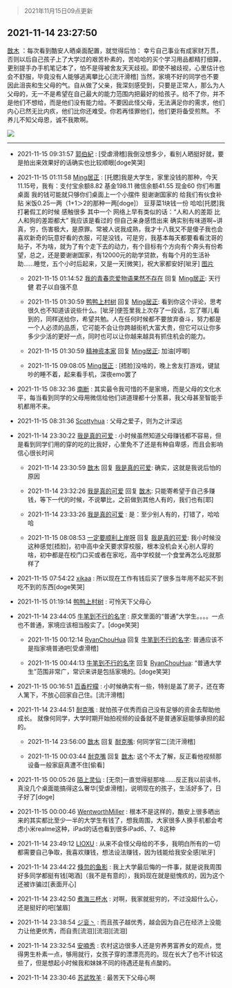 > 2021年11月15日09点更新
<link rel="stylesheet" href="https://cdn.jsdelivr.net/gh/taotie6/sampleJSON@main/css/photo_show.css">
<meta name="referrer" content="no-referrer" />


 ## 2021-11-14 23:27:50 

 [㪚木](https://www.coolapk.com/feed/31476880?shareKey=OWFhMmEwMDAxNzRhNjE5MTMyYWY~) ：每次看到酷安人晒桌面配置，就觉得后怕：
幸亏自己事业有成家财万贯，否则以后自己孩子上了大学过的艰苦朴素的，苦哈哈的买个学习用品都精打细算，更别提手办手机笔记本了，怕不是得被舍友天天歧视。即使不被歧视，心里估计也会不舒服，毕竟没有人能够逃离攀比心[流汗滑稽]
当然<!--break-->，家境不好的同学也不要因此沮丧和生父母的气。自从做了父亲，我深刻感受到，只要是正常人，那么为人父母的，无一不是希望在自己最大的能力范围内把最好的给孩子。给不了你，并不是他们不想给，而是他们没有能力给。不要因此怪父母，无法满足你的需求，他们内心已然无比内疚，他们比你还难受。你若再怪罪他们，他们更将备受煎熬。
不养儿不知父母恩，诚不我欺啊。 

<div class="album">
<img class="img-item" src="http://image.coolapk.com/feed/2020/0606/14/1081091_de9d83ca_5630_6591@353x200.gif" />
</div>

 ------- 

- 2021-11-15 09:31:57 [郭伯紀](uid=2859803) : [受虐滑稽]我倒没想多少，看别人晒挺好就，要是拍出来效果好的话确实也比较顺眼[doge笑哭] 

- 2021-11-15 01:11:58 [Ming居正](uid=3232346) : [托腮]我是大学生，家里没钱的那种，今天11.15号，我有<!--break-->：支付宝余额8.82 基金198.11 微信余额41.55 现金60 你们布置桌面 我的钱可能就只够你们桌面上一个小摆件 挺谢谢国家的 给我们有伙食补贴 米饭0.25一两（1+1＞2的那种一两[doge]） 豆芽菜1块钱一份 哈哈[托腮]我打暑假工的时候 感触很多 其中一个 网络上早有类似的话：“人和人的差距 比人和狗的差距都大”  我应该是看过的 但自己亲身感悟出来 确实别有味道啊~讲真，穷，伤害极大，是原罪。常被人说我成熟，我才十八我又不是傻子我也会喜欢新奇的玩意好看的衣服，可是没钱，可是穷，我基本每天都要看看沈哥的贴子，不为啥，就为了有个走下去的动力，有个目标有个方向有个奔头有份希望，总之，还是要谢谢国家，有12000元的助学贷款，有每个月的生活补助……睡觉，五个小时后起来，又是一天[微笑]，祝大家都安好[呲牙] [图片](http://image.coolapk.com/feed/2021/1115/01/3232346_0a22597d_9917_6199@1080x2400.jpeg)

    - 2021-11-15 01:14:52 [我的青春恋爱物语果然不存在](uid=805867) 回复 [Ming居正](uid=3232346): 天行健 君子以自强不息 

    - 2021-11-15 01:30:59 [鸭鸭上村树](uid=731274) 回复 [Ming居正](uid=3232346): 看到你这个评论，思考很久也不知道该说些什么。[呲牙]便签里我上次存了一段话，忘了哪儿看到的，同样送给你，希望共勉。人在任何时候都不要放弃奋斗，努力都是一个人必须的品质，它可能不会让你跨越街机大富大贵，但它可以让你多多少少活的更好一点，同时也可以让你越来越具有抓住机会的能力。 

    - 2021-11-15 01:30:59 [精神资本家](uid=1086510) 回复 [Ming居正](uid=3232346): 加油[哼唧] 

    - 2021-11-15 09:08:05 [Ming居正](uid=3232346) : [捂脸]没啥的，晚上舍友打游戏，键鼠吵的睡不着，起来看手机，深夜emo罢了 

- 2021-11-15 08:32:36 [南断](uid=1225983) : 其实最令我可惜的不是家境，而是父母的文化水平，每当看到同学的父母用微信给他们讲道理都十分羡慕，我父母甚至智能手机都用不来。 

- 2021-11-15 08:31:36 [Scottyhua](uid=3597735) : 父母之爱子，则为之计深远 

- 2021-11-14 23:30:22 [我是真的可爱](uid=731138) : 小时候虽然知道父母赚钱都不容易，但是看到同学们用的穿的吃的比我好，心里免不了还是有种自卑感，而且会影响信心很长时间 

    - 2021-11-14 23:30:59 [㪚木](uid=1081091) 回复 [我是真的可爱](uid=731138): 确实，这就是我说后怕的原因 

    - 2021-11-14 23:32:26 [我是真的可爱](uid=731138) 回复 [㪚木](uid=1081091): 只能寄希望于自己多赚钱，等下一代的时候，不说攀比，之前做到其他人有的，我们也有[耶] 

    - 2021-11-14 23:33:26 [我是真的可爱](uid=731138) : 是：至少别人有的，打错了，哈哈哈 

    - 2021-11-15 08:08:53 [一定要顺利上岸呀](uid=3097014) 回复 [我是真的可爱](uid=731138): 我小时候没这种感觉[捂脸]，初中高中全天要求穿校服，根本没机会关心别人穿的啥，初中都是在校门口买或者在家吃，高中学校就一个食堂再怎么吃就那样了 

- 2021-11-15 07:54:22 [xikaa](uid=2702798) : 所以现在工作有钱后买了很多当年用不起买不到吃不到的东西[doge笑哭] 

- 2021-11-15 01:19:14 [鸭鸭上村树](uid=731274) : 可怜天下父母心 

- 2021-11-14 23:44:05 [牛笔到不行的名字](uid=2374460) : 原文里面的“普通”大学生。。。。一点也不普通，家境应该相当殷实了。[doge笑哭] 

    - 2021-11-15 00:12:14 [RyanChouHua](uid=644156) 回复 [牛笔到不行的名字](uid=2374460): 普通应该不是指家境普通吧[受虐滑稽] 

    - 2021-11-15 00:44:13 [牛笔到不行的名字](uid=2374460) 回复 [RyanChouHua](uid=644156): “普通大学生”范围非常广，常识来讲是包括家境的。[doge笑哭] 

- 2021-11-15 00:16:51 [百香柠檬](uid=2068085) : 小时候确实有一些，特别是盖了房子，还在寄人篱下，不放心回家自己住。[流汗滑稽] 

- 2021-11-14 23:44:51 [耐克嘴](uid=2731345) : 就怕孩子优秀而自己没有足够的资金去帮助他成长。
就像何同学，大学时期开始拍视频的设备就不是普通家庭能够承担的起的。 

    - 2021-11-14 23:56:00 [㪚木](uid=1081091) 回复 [耐克嘴](uid=2731345): 何同学官二[流汗滑稽] 

    - 2021-11-15 00:03:44 [耐克嘴](uid=2731345) 回复 [㪚木](uid=1081091): 这个不太了解，反正看他视频那设备一般家庭真遭不住[偷看] 

- 2021-11-15 00:05:26 [陌上灵仙](uid=3187911) : [无奈]一直觉得挺那啥……反正我以前读书，真没几个桌面能搞得这么奢华[受虐滑稽]，说明现在的孩子，生活好多了，日子好了[doge] 

- 2021-11-15 00:00:46 [WentworthMiller](uid=13728628) : 根本不是这样的，酷安上很多晒出来的其实都比至少一半的大学生有钱了，想我周围，大家很多人换手机都会考虑小米realme这种，iPad的话也看到很多iPad6、7、8这种 

- 2021-11-14 23:49:12 [LIOXU](uid=2824671) : 从来不会怪父母给的不多，我明白所有的一切都需要自己争取，我喜欢赚钱，想法设法赚钱，因为钱能给我安全感[呲牙] 

- 2021-11-14 23:44:22 [倏忽的鱼影](uid=2344116) : 我上大学最后悔的一件事，就是说我周围好多同学都挺有钱[喝酒]（我不是有意的），我妈现在就是挺愧疚的，因为这个还被诈骗过[表面开心] 

- 2021-11-14 23:42:50 [煮海三杯水](uid=695018) : 对啊，我家就挺穷的，不过没超什么心，还是挺好的吧[皱眉] 

- 2021-11-14 23:38:54 [ジ衮丶](uid=494451) : 而且孩子越优秀，越会因为自己在经济上没能力让他更优秀，而自责[流泪][流泪][流泪] 

- 2021-11-14 23:32:54 [安喃秀](uid=2237599) : 农村这边很多人还是穷养男富养女的观点，觉得男生朴素一点，够用就行，女孩子穿的漂漂亮亮的。现在长大了也不计较这些了，但是想起小时候我和妹妹不同的待遇还是有点酸的。 

- 2021-11-14 23:30:46 [苏武牧羊](uid=1854916) : 最苦天下父母心啊 

